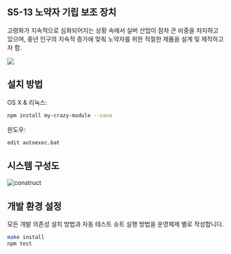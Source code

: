 ## S5-13 노약자 기립 보조 장치
고령화가 지속적으로 심화되어지는 상황 속에서 실버 산업이 점차 큰 비중을 차지하고 있으며, 중년 인구의 지속적 증가에 맞춰 노약자를 위한 적절한 제품을 설계 및 제작하고자 함.


![](../header.png)

## 설치 방법

OS X & 리눅스:

```sh
npm install my-crazy-module --save
```

윈도우:

```sh
edit autoexec.bat
```

## 시스템 구성도

![construct](https://user-images.githubusercontent.com/100399125/163746304-f409f9a1-0eaa-4895-a0b5-64c504d6eb3c.png)


## 개발 환경 설정

모든 개발 의존성 설치 방법과 자동 테스트 슈트 실행 방법을 운영체제 별로 작성합니다.

```sh
make install
npm test

